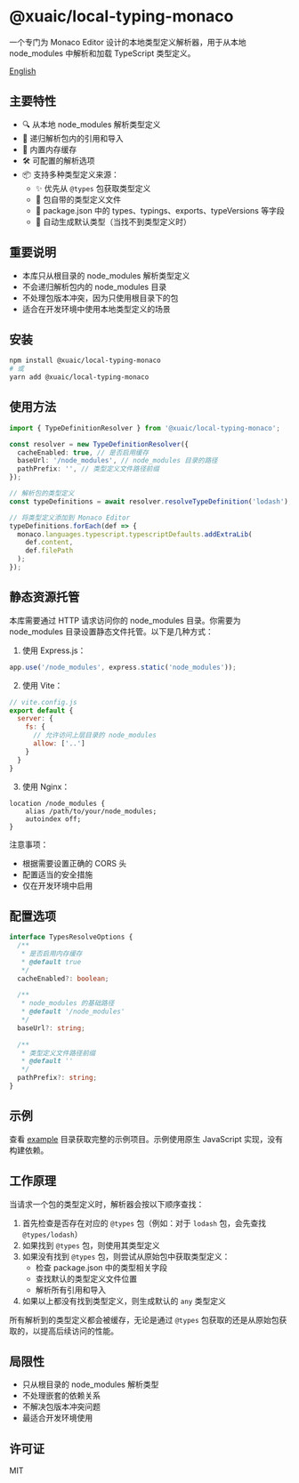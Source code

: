 # @xuaic/local-typing-monaco

一个专门为 Monaco Editor 设计的本地类型定义解析器，用于从本地 node_modules 中解析和加载 TypeScript 类型定义。

[English](./README.md)

## 主要特性

- 🔍 从本地 node_modules 解析类型定义
- 🚀 递归解析包内的引用和导入
- 💾 内置内存缓存
- 🛠 可配置的解析选项
- 📦 支持多种类型定义来源：
  - ✨ 优先从 `@types` 包获取类型定义
  - 📝 包自带的类型定义文件
  - 🎯 package.json 中的 types、typings、exports、typeVersions 等字段
  - 🔄 自动生成默认类型（当找不到类型定义时）

## 重要说明

- 本库只从根目录的 node_modules 解析类型定义
- 不会递归解析包内的 node_modules 目录
- 不处理包版本冲突，因为只使用根目录下的包
- 适合在开发环境中使用本地类型定义的场景

## 安装

```bash
npm install @xuaic/local-typing-monaco
# 或
yarn add @xuaic/local-typing-monaco
```

## 使用方法

```typescript
import { TypeDefinitionResolver } from '@xuaic/local-typing-monaco';

const resolver = new TypeDefinitionResolver({
  cacheEnabled: true, // 是否启用缓存
  baseUrl: '/node_modules', // node_modules 目录的路径
  pathPrefix: '', // 类型定义文件路径前缀
});

// 解析包的类型定义
const typeDefinitions = await resolver.resolveTypeDefinition('lodash');

// 将类型定义添加到 Monaco Editor
typeDefinitions.forEach(def => {
  monaco.languages.typescript.typescriptDefaults.addExtraLib(
    def.content,
    def.filePath
  );
});
```

## 静态资源托管

本库需要通过 HTTP 请求访问你的 node_modules 目录。你需要为 node_modules 目录设置静态文件托管。以下是几种方式：

1. 使用 Express.js：
```javascript
app.use('/node_modules', express.static('node_modules'));
```

2. 使用 Vite：
```javascript
// vite.config.js
export default {
  server: {
    fs: {
      // 允许访问上层目录的 node_modules
      allow: ['..']
    }
  }
}
```

3. 使用 Nginx：
```nginx
location /node_modules {
    alias /path/to/your/node_modules;
    autoindex off;
}
```

注意事项：
- 根据需要设置正确的 CORS 头
- 配置适当的安全措施
- 仅在开发环境中启用

## 配置选项

```typescript
interface TypesResolveOptions {
  /**
   * 是否启用内存缓存
   * @default true
   */
  cacheEnabled?: boolean;
  
  /**
   * node_modules 的基础路径
   * @default '/node_modules'
   */
  baseUrl?: string;
  
  /**
   * 类型定义文件路径前缀
   * @default ''
   */
  pathPrefix?: string;
}
```

## 示例

查看 [example](./example) 目录获取完整的示例项目。示例使用原生 JavaScript 实现，没有构建依赖。

## 工作原理

当请求一个包的类型定义时，解析器会按以下顺序查找：

1. 首先检查是否存在对应的 `@types` 包（例如：对于 `lodash` 包，会先查找 `@types/lodash`）
2. 如果找到 `@types` 包，则使用其类型定义
3. 如果没有找到 `@types` 包，则尝试从原始包中获取类型定义：
   - 检查 package.json 中的类型相关字段
   - 查找默认的类型定义文件位置
   - 解析所有引用和导入
4. 如果以上都没有找到类型定义，则生成默认的 `any` 类型定义

所有解析到的类型定义都会被缓存，无论是通过 `@types` 包获取的还是从原始包获取的，以提高后续访问的性能。

## 局限性

- 只从根目录的 node_modules 解析类型
- 不处理嵌套的依赖关系
- 不解决包版本冲突问题
- 最适合开发环境使用

## 许可证

MIT 